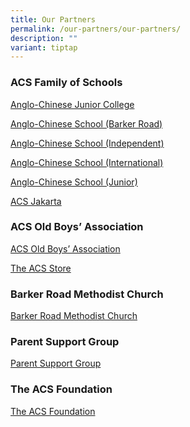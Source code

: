 ```yaml
---
title: Our Partners
permalink: /our-partners/our-partners/
description: ""
variant: tiptap
---
```

<h3><strong>ACS Family of Schools</strong></h3>
<p><a href="https://acjc.moe.edu.sg/" rel="noopener noreferrer nofollow" target="_blank">Anglo-Chinese Junior College</a>
</p>
<p><a href="http://www.acsbr.moe.edu.sg/" rel="noopener noreferrer nofollow" target="_blank">Anglo-Chinese School (Barker Road)</a>
</p>
<p><a href="https://www.acsindep.moe.edu.sg/" rel="noopener noreferrer nofollow" target="_blank">Anglo-Chinese School (Independent)</a>
</p>
<p><a href="http://www.acsinternational.com.sg/" rel="noopener noreferrer nofollow" target="_blank">Anglo-Chinese School (International)</a>
</p>
<p><a href="http://acsj.moe.edu.sg/" rel="noopener noreferrer nofollow" target="_blank">Anglo-Chinese School (Junior)</a>
</p>
<p><a href="http://www.acsjakarta.sch.id/" rel="noopener noreferrer nofollow" target="_blank">ACS Jakarta</a>
</p>
<h3><strong>ACS Old Boys’ Association</strong></h3>
<p><a href="https://www.acsoba.net/home" rel="noopener nofollow" target="_blank">ACS Old Boys’ Association</a>
</p>
<p><a href="https://acsoba.org/shop/" rel="noopener nofollow" target="_blank">The ACS Store</a>
</p>
<h3><strong>Barker Road Methodist Church</strong></h3>
<p><a href="https://www.brmc.org.sg/" rel="noopener noreferrer nofollow" target="_blank">Barker Road Methodist Church</a>
</p>
<h3><strong>Parent Support Group</strong></h3>
<p><a href="https://www.acspripsg.net/" rel="noopener noreferrer nofollow" target="_blank">Parent Support Group</a>
</p>
<h3><strong>The ACS Foundation</strong></h3>
<p><a href="https://theacsfoundation.org/" rel="noopener noreferrer nofollow" target="_blank">The ACS Foundation</a>
</p>